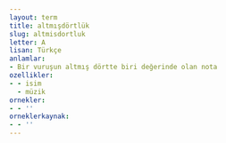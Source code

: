 ```yaml
---
layout: term
title: altmışdörtlük
slug: altmisdortluk
letter: A
lisan: Türkçe
anlamlar:
- Bir vuruşun altmış dörtte biri değerinde olan nota
ozellikler:
- - isim
  - müzik
ornekler:
- - ''
orneklerkaynak:
- - ''
---
```

